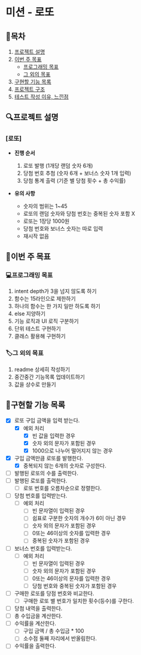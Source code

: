 # 미션 - 로또

## 📝목차

1. [프로젝트 설명](#프로젝트-설명)
2. [이번 주 목표](#이번-주-목표)
   - [프로그래밍 목표](#프로그래밍-목표)
   - [그 외의 목표](#그-외의-목표)
3. [구현할 기능 목록](#구현할-기능-목록)
4. [프로젝트 구조](#)
5. [테스트 작성 이유, 느낀점](#)

## 🔍프로젝트 설명

### [로또]

- **진행 순서**

  1. 로또 발행 (1개당 랜덤 숫자 6개)
  2. 당첨 번호 추첨 (숫자 6개 + 보너스 숫자 1개 입력)
  3. 당첨 통계 출력 (기준 별 당첨 횟수 + 총 수익률)

- **유의 사항**
  - 숫자의 범위는 1~45
  - 로또의 랜덤 숫자와 당첨 번호는 중복된 숫자 포함 X
  - 로또는 1장당 1000원
  - 당첨 번호와 보너스 숫자는 따로 입력
  - 재시작 없음

## 🎯이번 주 목표

### 💻프로그래밍 목표

1. intent depth가 3을 넘지 않도록 하기
2. 함수는 15라인으로 제한하기
3. 하나의 함수는 한 가지 일만 하도록 하기
4. else 지양하기
5. 기능 로직과 UI 로직 구분하기
6. 단위 테스트 구현하기
7. 클래스 활용해 구현하기

### 🏷️그 외의 목표

1. readme 상세히 작성하기
2. 중간중간 기능목록 업데이트하기
3. 값을 상수로 만들기

## 📑구현할 기능 목록

- [x] 로또 구입 금액을 입력 받는다.
  - [x] 예외 처리
    - [x] 빈 값을 입력한 경우
    - [x] 숫자 외의 문자가 포함된 경우
    - [x] 1000으로 나누어 떨어지지 않는 경우
- [x] 구입 금액만큼 로또를 발행한다.
  - [x] 중복되지 않는 6개의 숫자로 구성한다.
- [ ] 발행된 로또의 수를 출력한다.
- [ ] 발행된 로또를 출력한다.
  - [ ] 로또 번호를 오름차순으로 정렬한다.
- [ ] 당첨 번호를 입력받는다.
  - [ ] 예외 처리
    - [ ] 빈 문자열이 입력된 경우
    - [ ] 쉽표로 구분한 숫자의 개수가 6이 아닌 경우
    - [ ] 숫자 외의 문자가 포함된 경우
    - [ ] 0또는 46이상의 숫자를 입력한 경우
    - [ ] 중복된 숫자가 포함된 경우
- [ ] 보너스 번호를 입력받는다.
  - [ ] 예외 처리
    - [ ] 빈 문자열이 입력된 경우
    - [ ] 숫자 외의 문자가 포함된 경우
    - [ ] 0또는 46이상의 문자를 입력한 경우
    - [ ] 당첨 번호와 중복된 숫자가 포함된 경우
- [ ] 구매한 로또를 당점 번호와 비교한다.
  - [ ] 구매한 로또 별 번호가 일치한 횟수(등수)를 구한다.
- [ ] 당첨 내역을 출력한다.
- [ ] 총 수입금을 계산한다.
- [ ] 수익률을 계산한다.
  - [ ] 구입 금액 / 총 수입금 \* 100
  - [ ] 소수점 둘째 자리에서 반올림한다.
- [ ] 수익률을 출력한다.
